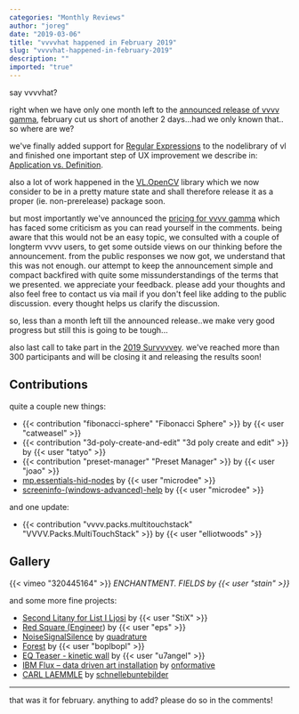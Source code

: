```yaml
---
categories: "Monthly Reviews"
author: "joreg"
date: "2019-03-06"
title: "vvvvhat happened in February 2019"
slug: "vvvvhat-happened-in-february-2019"
description: ""
imported: "true"
---
```



say vvvvhat?

right when we have only one month left to the [announced release of vvvv gamma](/blog/2018/the-road-to-gamma), february cut us short of another 2 days...had we only known that.. so where are we?

we've finally added support for [Regular Expressions](/blog/2019/vl-regular-expressions) to the nodelibrary of vl and finished one important step of UX improvement we describe in: [Application vs. Definition](/blog/2019/vl-the-application-side-of-things).

also a lot of work happened in the [VL.OpenCV](/blog/2018/the-road-to-gamma) library which we now consider to be in a pretty mature state and shall therefore release it as a proper (ie. non-prerelease) package soon. 

but most importantly we've announced the [pricing for vvvv gamma](/blog/2019/vvvv-gamma-licensing) which has faced some criticism as you can read yourself in the comments. being aware that this would not be an easy topic, we consulted with a couple of longterm vvvv users, to get some outside views on our thinking before the announcement. from the public responses we now got, we understand that this was not enough. our attempt to keep the announcement simple and compact backfired with quite some missunderstandings of the terms that we presented. we appreciate your feedback. please add your thoughts and also feel free to contact us via mail if you don't feel like adding to the public discussion. every thought helps us clarify the discussion.

so, less than a month left till the announced release..we make very good progress but still this is going to be tough...

also last call to take part in the [2019 Survvvvey](https://goo.gl/forms/g3t6gwSwUfZwMOyd2). we've reached more than 300 participants and will be closing it and releasing the results soon!

## Contributions

<!--{SPLIT()}-->
quite a couple new things:
* {{< contribution "fibonacci-sphere" "Fibonacci Sphere" >}} by {{< user "catweasel" >}}
* {{< contribution "3d-poly-create-and-edit" "3d poly create and edit" >}} by {{< user "tatyo" >}}
* {{< contribution "preset-manager" "Preset Manager" >}} by {{< user "joao" >}}
* [mp.essentials-hid-nodes](/blog/mp.essentials-hid-nodes) by {{< user "microdee" >}}
* [screeninfo-(windows-advanced)-help](/blog/screeninfo-(windows-advanced)-help) by {{< user "microdee" >}}
<!--~~~-->
and one update:
* {{< contribution "vvvv.packs.multitouchstack" "VVVV.Packs.MultiTouchStack" >}} by {{< user "elliotwoods" >}}
<!--{SPLIT}-->

## Gallery

{{< vimeo "320445164" >}}
*ENCHANTMENT. FIELDS by {{< user "stain" >}}*

and some more fine projects:
* [Second Litany for List I Ljosi](/blog/second-litany-for-list-i-ljosi) by {{< user "StiX" >}}
* [Red Square (Engineer](/blog/red-square-engineer)) by {{< user "eps" >}}
* [NoiseSignalSilence](/blog/noisesignalsilence) by [quadrature](https://legacy.vvvv.org/businesses/quadrature-goetz-neitsch-gbr)
* [Forest](https://vimeo.com/311857556) by {{< user "boplbopl" >}}
* [EQ Teaser - kinetic wall](/blog/eq-teaser-kinetic-wall) by {{< user "u7angel" >}}
* [IBM Flux – data driven art installation](/blog/ibm-flux-–-data-driven-art-installation-by-onformative) by [onformative](https://legacy.vvvv.org/businesses/onformative-gmbh)
* [CARL LAEMMLE](/blog/carl-laemmle) by [schnellebuntebilder](https://legacy.vvvv.org/businesses/schnellebuntebilder)



---

that was it for february. anything to add? please do so in the comments!



